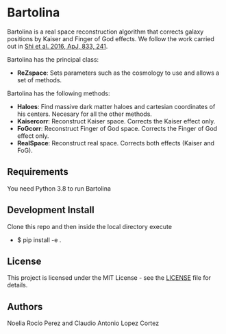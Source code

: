 # Bartolina

Bartolina is a real space reconstruction algorithm that corrects galaxy positions by Kaiser and Finger of God effects. 
We follow the work carried out in [Shi et al. 2016, ApJ, 833, 241](https://iopscience.iop.org/article/10.3847/1538-4357/833/2/241/pdf).

Bartolina has the principal class:
* **ReZspace**: Sets parameters such as the cosmology to use and allows a set of methods. 

Bartolina has the following methods:
* **Haloes**: Find massive dark matter haloes and cartesian coordinates of his centers. Necesary for all the other methods.
* **Kaisercorr**: Reconstruct Kaiser space. Corrects the Kaiser effect only.
* **FoGcorr**: Reconstruct Finger of God space. Corrects the Finger of God effect only.
* **RealSpace**: Reconstruct real space. Corrects both effects (Kaiser and FoG).

## Requirements

You need Python 3.8 to run Bartolina

## Development Install

Clone this repo and then inside the local directory execute

* $ pip install -e .

## License

This project is licensed under the MIT License - see the [LICENSE](https://github.com/exiliadadelsur/Bartolina/blob/master/LICENSE) file for details.

## Authors

Noelia Rocío Perez and Claudio Antonio Lopez Cortez





